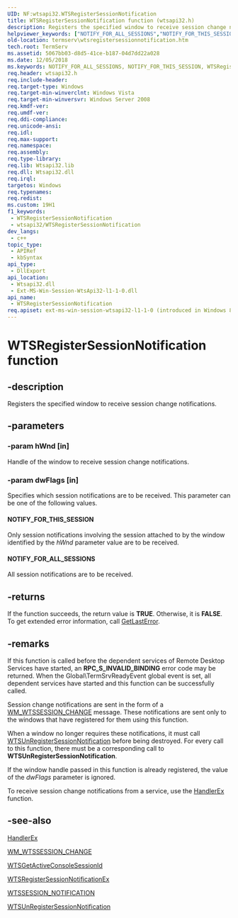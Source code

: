 ```yaml
---
UID: NF:wtsapi32.WTSRegisterSessionNotification
title: WTSRegisterSessionNotification function (wtsapi32.h)
description: Registers the specified window to receive session change notifications.
helpviewer_keywords: ["NOTIFY_FOR_ALL_SESSIONS","NOTIFY_FOR_THIS_SESSION","WTSRegisterSessionNotification","WTSRegisterSessionNotification function [Remote Desktop Services]","_win32_wtsregistersessionnotification","termserv.wtsregistersessionnotification","wtsapi32/WTSRegisterSessionNotification"]
old-location: termserv\wtsregistersessionnotification.htm
tech.root: TermServ
ms.assetid: 5067bb03-d8d5-41ce-b187-04d7dd22a028
ms.date: 12/05/2018
ms.keywords: NOTIFY_FOR_ALL_SESSIONS, NOTIFY_FOR_THIS_SESSION, WTSRegisterSessionNotification, WTSRegisterSessionNotification function [Remote Desktop Services], _win32_wtsregistersessionnotification, termserv.wtsregistersessionnotification, wtsapi32/WTSRegisterSessionNotification
req.header: wtsapi32.h
req.include-header: 
req.target-type: Windows
req.target-min-winverclnt: Windows Vista
req.target-min-winversvr: Windows Server 2008
req.kmdf-ver: 
req.umdf-ver: 
req.ddi-compliance: 
req.unicode-ansi: 
req.idl: 
req.max-support: 
req.namespace: 
req.assembly: 
req.type-library: 
req.lib: Wtsapi32.lib
req.dll: Wtsapi32.dll
req.irql: 
targetos: Windows
req.typenames: 
req.redist: 
ms.custom: 19H1
f1_keywords:
 - WTSRegisterSessionNotification
 - wtsapi32/WTSRegisterSessionNotification
dev_langs:
 - c++
topic_type:
 - APIRef
 - kbSyntax
api_type:
 - DllExport
api_location:
 - Wtsapi32.dll
 - Ext-MS-Win-Session-WtsApi32-l1-1-0.dll
api_name:
 - WTSRegisterSessionNotification
req.apiset: ext-ms-win-session-wtsapi32-l1-1-0 (introduced in Windows 8)
---
```


# WTSRegisterSessionNotification function


## -description

Registers the specified window to receive session change notifications.

## -parameters

### -param hWnd [in]

Handle of the window to receive session change notifications.

### -param dwFlags [in]

Specifies which session notifications are to be received. This parameter can be one of the following 
      values.



#### NOTIFY_FOR_THIS_SESSION

Only session notifications involving the session attached to by the window identified by the 
        <i>hWnd</i> parameter value are to be received.



#### NOTIFY_FOR_ALL_SESSIONS

All session notifications are to be received.

## -returns

If the function succeeds, the return value is <b>TRUE</b>. Otherwise, it is 
       <b>FALSE</b>. To get extended error information, call 
       <a href="/windows/desktop/api/errhandlingapi/nf-errhandlingapi-getlasterror">GetLastError</a>.

## -remarks

If this function is called before the dependent services of Remote Desktop Services have started, an 
    <b>RPC_S_INVALID_BINDING</b> error code may be returned. When the Global\\TermSrvReadyEvent 
    global event is set, all dependent services  have started and this function can be successfully called.

Session change notifications are sent in the form of a 
    <a href="/windows/desktop/TermServ/wm-wtssession-change">WM_WTSSESSION_CHANGE</a> message. These 
    notifications are sent only to the windows that have registered for them using this function.

When a window no longer requires these notifications, it must call 
    <a href="/windows/desktop/api/wtsapi32/nf-wtsapi32-wtsunregistersessionnotification">WTSUnRegisterSessionNotification</a> 
    before being destroyed. For every call to this function, there must be a corresponding call to 
    <b>WTSUnRegisterSessionNotification</b>.

If the window handle passed in this function is already registered, the value of the <i>dwFlags</i> parameter is ignored.

To receive session change notifications from a service, use the 
    <a href="/windows/desktop/api/winsvc/nc-winsvc-lphandler_function_ex">HandlerEx</a> function.

## -see-also

<a href="/windows/desktop/api/winsvc/nc-winsvc-lphandler_function_ex">HandlerEx</a>



<a href="/windows/desktop/TermServ/wm-wtssession-change">WM_WTSSESSION_CHANGE</a>



<a href="/windows/desktop/api/winbase/nf-winbase-wtsgetactiveconsolesessionid">WTSGetActiveConsoleSessionId</a>



<a href="/windows/desktop/api/wtsapi32/nf-wtsapi32-wtsregistersessionnotificationex">WTSRegisterSessionNotificationEx</a>



<a href="/windows/desktop/api/winuser/ns-winuser-wtssession_notification">WTSSESSION_NOTIFICATION</a>



<a href="/windows/desktop/api/wtsapi32/nf-wtsapi32-wtsunregistersessionnotification">WTSUnRegisterSessionNotification</a>
